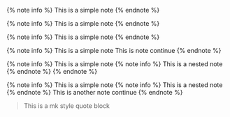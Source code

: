 {% note info %}
This is a simple note
{% endnote %}

{% note info %}
This is a simple note
{% endnote %}

{% note info %}
This is a simple note
{% endnote %}

{% note info %}
This is a simple note
This is note continue
{% endnote %}

{% note info %}
This is a simple note
{% note info %}
This is a nested note
{% endnote %}
{% endnote %}

{% note info %}
This is a simple note
{% note info %}
This is a nested note
{% endnote %}
This is another note continue
{% endnote %}

> This is a mk style quote block